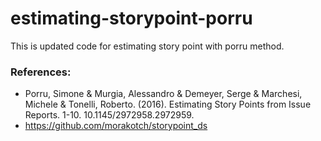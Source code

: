 # estimating-storypoint-porru
This is updated code for estimating story point with porru method.


### References: 
 * Porru, Simone & Murgia, Alessandro & Demeyer, Serge & Marchesi, Michele & Tonelli, Roberto. (2016). Estimating Story Points from Issue Reports. 1-10. 10.1145/2972958.2972959.
 * https://github.com/morakotch/storypoint_ds
